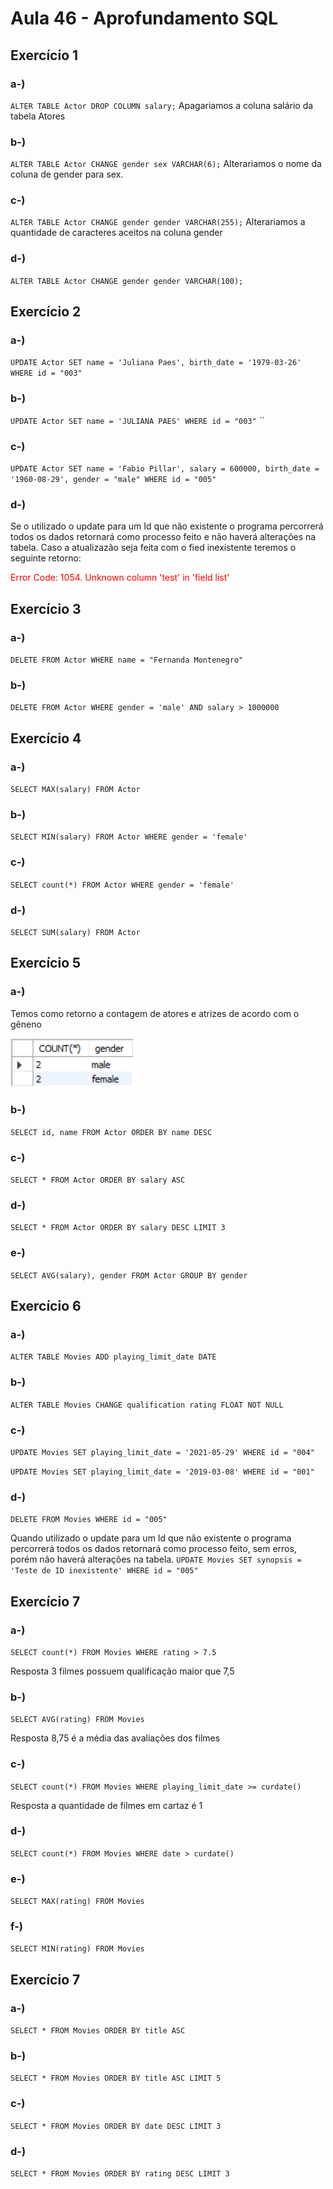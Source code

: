 # Aula 46 - Aprofundamento SQL

## Exercício 1

### **a-)** 
``ALTER TABLE Actor DROP COLUMN salary;``
Apagariamos a coluna salário da tabela Atores

### **b-)** 
``ALTER TABLE Actor CHANGE gender sex VARCHAR(6);``
Alterariamos o nome da coluna de gender para sex.

### **c-)**
``ALTER TABLE Actor CHANGE gender gender VARCHAR(255);`` 
Alterariamos a quantidade de caracteres aceitos na coluna gender

### **d-)**
``ALTER TABLE Actor CHANGE gender gender VARCHAR(100);``

## Exercício 2

### **a-)** 
``UPDATE Actor SET name = 'Juliana Paes', birth_date = '1979-03-26' WHERE id = "003"``

### **b-)** 
``UPDATE Actor SET name = 'JULIANA PAES' WHERE id = "003"``
``

### **c-)**
``UPDATE Actor SET name = 'Fabio Pillar', salary = 600000, birth_date = '1960-08-29', gender = "male" WHERE id = "005"``

### **d-)**
Se o utilizado o update para um Id que não existente o programa percorrerá todos os dados retornará como processo feito e não haverá alterações na tabela. 
Caso a atualizazão seja feita com o fied inexistente teremos o seguinte retorno:
<p style='color:red'>Error Code: 1054. Unknown column 'test' in 'field list'
</p>

## Exercício 3

### **a-)** 
``DELETE FROM Actor WHERE name = "Fernanda Montenegro"``

### **b-)**
``DELETE FROM Actor WHERE gender = 'male' AND salary > 1000000`` 

## Exercício 4

### **a-)** 
``SELECT MAX(salary) FROM Actor``

### **b-)**
``SELECT MIN(salary) FROM Actor WHERE gender = 'female'``

### **c-)**
``SELECT count(*) FROM Actor WHERE gender = 'female'``

### **d-)**
``SELECT SUM(salary) FROM Actor``

## Exercício 5

### **a-)** 
Temos como retorno a contagem de atores e atrizes de acordo com o gêneno

<img src="./img/countGender.png" alt="Tabela com a contagem de atores por genero" width="200"/>

### **b-)** 
``SELECT id, name FROM Actor ORDER BY name DESC``

### **c-)**
``SELECT * FROM Actor ORDER BY salary ASC``

### **d-)**
``SELECT * FROM Actor
ORDER BY salary DESC
LIMIT 3``

### **e-)**
``SELECT AVG(salary), gender FROM Actor
GROUP BY gender``

## Exercício 6

### **a-)** 
``ALTER TABLE Movies ADD playing_limit_date DATE``

### **b-)**
``ALTER TABLE Movies CHANGE qualification rating FLOAT NOT NULL`` 

### **c-)**
``UPDATE Movies SET playing_limit_date = '2021-05-29' WHERE id = "004"``

``UPDATE Movies SET playing_limit_date = '2019-03-08' WHERE id = "001"``

### **d-)**
``DELETE FROM Movies WHERE id = "005"``

Quando utilizado o update para um Id que não existente o programa percorrerá todos os dados retornará como processo feito, sem erros, porém não haverá alterações na tabela. 
``UPDATE Movies SET synopsis = 'Teste de ID inexistente' WHERE id = "005"``

## Exercício 7

### **a-)** 
``SELECT count(*) FROM Movies WHERE rating > 7.5``

Resposta 3 filmes possuem qualificação maior que 7,5

### **b-)** 
``SELECT AVG(rating) FROM Movies``

Resposta 8,75 é a média das avaliações dos filmes

### **c-)** 
``SELECT count(*) FROM Movies WHERE playing_limit_date >= curdate()``

Resposta a quantidade de filmes em cartaz é 1

### **d-)** 
``SELECT count(*) FROM Movies WHERE date > curdate()``

### **e-)** 
``SELECT MAX(rating) FROM Movies``

### **f-)** 
``SELECT MIN(rating) FROM Movies``

## Exercício 7

### **a-)** 
``SELECT * FROM Movies ORDER BY title ASC``

### **b-)**
``SELECT * FROM Movies ORDER BY title ASC LIMIT 5``

### **c-)**
``SELECT * FROM Movies ORDER BY date DESC LIMIT 3``

### **d-)**
``SELECT * FROM Movies ORDER BY rating DESC LIMIT 3``